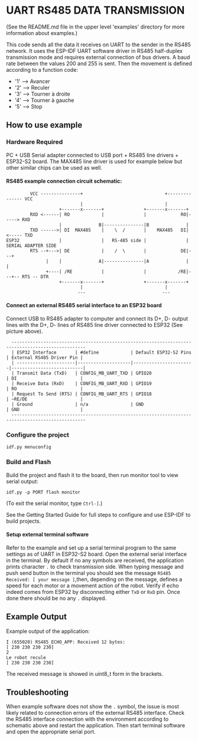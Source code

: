 # UART RS485 DATA TRANSMISSION

(See the README.md file in the upper level 'examples' directory for more information about examples.)

This code sends all the data it receives on UART to the sender in the RS485 network.
It uses the ESP-IDF UART software driver in RS485 half-duplex transmission mode and requires external connection of bus drivers.
A baud rate between the values 200 and 255 is sent. Then the movement is defined according to a function code:
* '1' --> Avancer 
* '2' --> Reculer
* '3' --> Tourner à droite
* '4' --> Tourner à gauche
* '5' --> Stop

## How to use example

### Hardware Required
PC + USB Serial adapter connected to USB port + RS485 line drivers + ESP32-S2 board.
The MAX485 line driver is used for example below but other similar chips can be used as well.

#### RS485 example connection circuit schematic:
```
         VCC ---------------+                               +--------------- VCC
                            |                               |
                    +-------x-------+               +-------x-------+
         RXD <------| RO            |               |             RO|-----> RXD
                    |              B|---------------|B              |
         TXD ------>| DI  MAX485    |    \  /       |    MAX485   DI|<----- TXD
ESP32               |               |   RS-485 side |               |  SERIAL ADAPTER SIDE
         RTS --+--->| DE            |    /  \       |             DE|---+
               |    |              A|---------------|A              |   |
               +----| /RE           |               |            /RE|---+-- RTS -- DTR
                    +-------x-------+               +-------x-------+
                            |                               |
                           ---                             ---
```

#### Connect an external RS485 serial interface to an ESP32 board
Connect USB to RS485 adapter to computer and connect its D+, D- output lines with the D+, D- lines of RS485 line driver connected to ESP32 (See picture above).
```
  --------------------------------------------------------------------------------------------------
  | ESP32 Interface       | #define            | Default ESP32-S2 Pins | External RS485 Driver Pin |
  | ----------------------|--------------------|-----------------------|---------------------------|
  | Transmit Data (TxD)   | CONFIG_MB_UART_TXD | GPIO20                | DI                        |
  | Receive Data (RxD)    | CONFIG_MB_UART_RXD | GPIO19                | RO                        |
  | Request To Send (RTS) | CONFIG_MB_UART_RTS | GPIO18                | ~RE/DE                    |
  | Ground                | n/a                | GND                   | GND                       | 
  --------------------------------------------------------------------------------------------------
```


### Configure the project
```
idf.py menuconfig
```

### Build and Flash
Build the project and flash it to the board, then run monitor tool to view serial output:
```
idf.py -p PORT flash monitor
```

(To exit the serial monitor, type ``Ctrl-]``.)

See the Getting Started Guide for full steps to configure and use ESP-IDF to build projects.

#### Setup external terminal software
Refer to the example and set up a serial terminal program to the same settings as of UART in ESP32-S2 board.
Open the external serial interface in the terminal. By default if no any symbols are received, the application prints character `.` to check transmission side.
When typing message and push send button in the terminal you should see the message `RS485 Received: [ your message ]`,then, depending on the message, defines a speed for each motor or a movement action of the robot.
Verify if echo indeed comes from ESP32 by disconnecting either `TxD` or `RxD` pin. Once done there should be no any `.` displayed.

## Example Output
Example output of the application:
```
I (655020) RS485_ECHO_APP: Received 12 bytes:
[ 230 230 230 230]
2
Le robot recule
[ 230 230 230 230]
```
The received message is showed in uint8_t form in the brackets.

## Troubleshooting
When example software does not show the `.` symbol, the issue is most likely related to connection errors of the external RS485 interface.
Check the RS485 interface connection with the environment according to schematic above and restart the application.
Then start terminal software and open the appropriate serial port.

